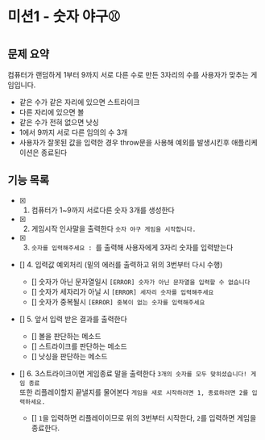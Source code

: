 # 미션1 - 숫자 야구⚾

## 문제 요약

컴퓨터가 랜덤하게 1부터 9까지 서로 다른 수로 만든 3자리의 수를 사용자가 맞추는 게임입니다.

- 같은 수가 같은 자리에 있으면 스트라이크
- 다른 자리에 있으면 볼
- 같은 수가 전혀 없으면 낫싱
- 1에서 9까지 서로 다른 임의의 수 3개
- 사용자가 잘못된 값을 입력한 경우 throw문을 사용해 예외를 발생시킨후 애플리케이션은 종료된다

## 기능 목록

- [x] 1. 컴퓨터가 1~9까지 서로다른 숫자 3개를 생성한다
- [x] 2. 게임시작 인사말을 출력한다 `숫자 야구 게임을 시작합니다.`
- [x] 3. `숫자를 입력해주세요 : `를 출력해 사용자에게 3자리 숫자를 입력받는다
- [] 4. 입력값 예외처리 (밑의 에러를 출력하고 위의 3번부터 다시 수행)
  - [] 숫자가 아닌 문자열일시 `[ERROR] 숫자가 아닌 문자열을 입력할 수 없습니다`
  - [] 숫자가 세자리가 아닐 시 `[ERROR] 세자리 숫자를 입력해주세요`
  - [] 숫자가 중복될시 `[ERROR] 중복이 없는 숫자를 입력해주세요`
- [] 5. 앞서 입력 받은 결과를 출력한다

  - [] 볼을 판단하는 메소드
  - [] 스트라이크를 판단하는 메소드
  - [] 낫싱을 판단하는 메소드

- [] 6. 3스트라이크이면 게임종료 말을 출력한다 `3개의 숫자를 모두 맞히셨습니다! 게임 종료`
  </br>또한 리플레이할지 끝낼지를 물어본다 `게임을 새로 시작하려면 1, 종료하려면 2를 입력하세요.`
  - [] `1`을 입력하면 리플레이이므로 위의 3번부터 시작한다, `2`를 입력하면 게임을 종료한다.
